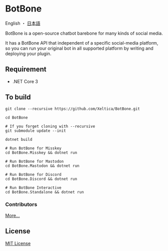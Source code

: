 # BotBone

English ・ [日本語](README-ja.md)

BotBone is a open-source chatbot barebone for many kinds of social media.

It has a BotBone API that independent of a specific social-media platform, so you can run your original bot in all supported platform by writing and deploying your plugin.

## Requirement

- .NET Core 3

## To build

```shell
git clone --recursive https://github.com/Xeltica/BotBone.git

cd BotBone

# If you forget cloning with --recursive
git submodule update --init

dotnet build

# Run BotBone for Misskey
cd BotBone.Misskey && dotnet run

# Run BotBone for Mastodon
cd BotBone.Mastodon && dotnet run

# Run BotBone for Discord
cd BotBone.Discord && dotnet run

# Run BotBone Interactive
cd BotBone.Standalone && dotnet run
```

### Contributors

[More...](//github.com/Xeltica/BotBone/graphs/contributors)

## License

[MIT License](LICENSE)
